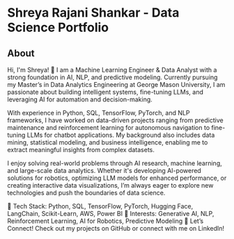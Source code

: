 # Shreya Rajani Shankar - Data Science Portfolio
## About 
Hi, I'm Shreya! 👋 I am a Machine Learning Engineer & Data Analyst with a strong foundation in AI, NLP, and predictive modeling. Currently pursuing my Master’s in Data Analytics Engineering at George Mason University, I am passionate about building intelligent systems, fine-tuning LLMs, and leveraging AI for automation and decision-making.

With experience in Python, SQL, TensorFlow, PyTorch, and NLP frameworks, I have worked on data-driven projects ranging from predictive maintenance and reinforcement learning for autonomous navigation to fine-tuning LLMs for chatbot applications. My background also includes data mining, statistical modeling, and business intelligence, enabling me to extract meaningful insights from complex datasets.

I enjoy solving real-world problems through AI research, machine learning, and large-scale data analytics. Whether it's developing AI-powered solutions for robotics, optimizing LLM models for enhanced performance, or creating interactive data visualizations, I’m always eager to explore new technologies and push the boundaries of data science.

📌 Tech Stack: Python, SQL, TensorFlow, PyTorch, Hugging Face, LangChain, Scikit-Learn, AWS, Power BI
📌 Interests: Generative AI, NLP, Reinforcement Learning, AI for Robotics, Predictive Modeling
📌 Let’s Connect! Check out my projects on GitHub or connect with me on LinkedIn! 

